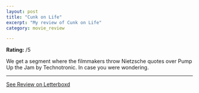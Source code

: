 ```yaml
---
layout: post
title: "Cunk on Life"
excerpt: "My review of Cunk on Life"
category: movie_review

---
```


**Rating:** /5

We get a segment where the filmmakers throw Nietzsche quotes over Pump Up the Jam by Technotronic. In case you were wondering.

<hr>

[See Review on Letterboxd](https://boxd.it/8iu42r)
